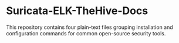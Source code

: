 # Suricata-ELK-TheHive-Docs
This repository contains four plain-text files grouping installation and configuration commands for common open-source security tools.
